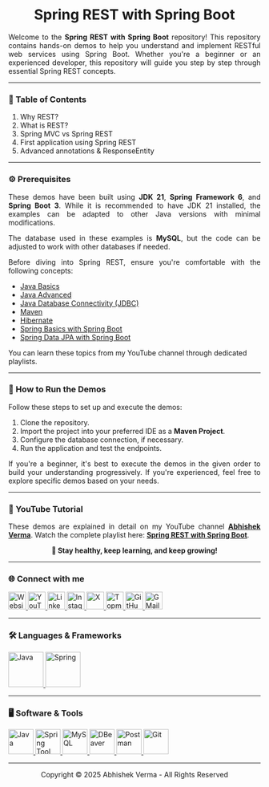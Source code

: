 <h1 align="center">Spring REST with Spring Boot</h1>

<p align="justify">
    Welcome to the <b>Spring REST with Spring Boot</b> repository! This repository contains hands-on demos to help you
    understand and implement RESTful web services using Spring Boot. Whether you're a beginner or an experienced
    developer, this repository will guide you step by step through essential Spring REST concepts.
</p>

<hr>

<h3 align="left">📌 Table of Contents</h3>
<ol align="left">
<li>Why REST?</li>
<li>What is REST?</li>
<li>Spring MVC vs Spring REST</li>
<li>First application using Spring REST</li>
<li>Advanced annotations & ResponseEntity</li>
</ol>

<hr>

<h3 align="left">⚙️ Prerequisites</h3>
<p align="justify">
    These demos have been built using <b>JDK 21</b>, <b>Spring Framework 6</b>, and <b>Spring Boot 3</b>. While it is
    recommended to have JDK 21 installed, the examples can be adapted to other Java versions with minimal modifications.
</p>
<p align="justify">
    The database used in these examples is <b>MySQL</b>, but the code can be adjusted to work with other databases if
    needed.
</p>
<p align="justify">
    Before diving into Spring REST, ensure you're comfortable with the following concepts:
<ul>
    <li><a href="https://abhishekvermaa10.github.io/Java Basics"
        target="_blank">Java Basics</a></li>
    <li><a href="https://www.youtube.com/playlist?list=PLJDwhlqmpSfP5xBfI-41j3gNZ6GAsrxD-"
        target="_blank">Java Advanced</a></li>
    <li><a href="https://www.youtube.com/playlist?list=PLJDwhlqmpSfP1FroiBGc7N3-r67VaEp0V"
        target="_blank">Java Database Connectivity (JDBC)</a></li>
    <li><a href="https://www.youtube.com/playlist?list=PLJDwhlqmpSfMNgiOg0xyg4hVsPcJUh4jE"
        target="_blank">Maven</a></li>
    <li><a href="https://www.youtube.com/playlist?list=PLJDwhlqmpSfNYPqMMqNj7DXl41fnTVJuY"
        target="_blank">Hibernate</a></li>
    <li><a href="https://www.youtube.com/playlist?list=PLJDwhlqmpSfO7BUlQk_di-86igrzgnsGo"
        target="_blank">Spring Basics with Spring Boot</a></li>
    <li><a href="https://www.youtube.com/playlist?list=PLJDwhlqmpSfPUg7_jffHmF_6MooTlH7rO"
        target="_blank">Spring Data JPA with Spring Boot</a></li>
</ul>
You can learn these topics from my YouTube channel through dedicated playlists.
</p>

<hr>

<h3 align="left">🚀 How to Run the Demos</h3>
<p align="justify">
    Follow these steps to set up and execute the demos:
</p>
<ol>
    <li>Clone the repository.</li>
    <li>Import the project into your preferred IDE as a <b>Maven Project</b>.</li>
    <li>Configure the database connection, if necessary.</li>
    <li>Run the application and test the endpoints.</li>
</ol>
<p align="justify">
    If you're a beginner, it's best to execute the demos in the given order to build your understanding progressively.
    If you're experienced, feel free to explore specific demos based on your needs.
</p>

<hr>

<h3 align="left">🎥 YouTube Tutorial</h3>
<p align="justify">
    These demos are explained in detail on my YouTube channel <a href="https://www.youtube.com/@abhishekvermaa10"
        target="_blank"><b>Abhishek Verma</b></a>.
    Watch the complete playlist here: <a href="https://www.youtube.com/playlist?list=PLJDwhlqmpSfM7NmtpvG5tR5TyYctS6yCA"
        target="_blank"><b>Spring REST with Spring Boot</b></a>.
</p>

<p align="center"><b>🚀 Stay healthy, keep learning, and keep growing!</b></p>

<hr>

<h3 align="left">🌐 Connect with me</h3>
<div align="left">
    <a href="https://abhishekvermaa10.github.io" target="_blank">
  <img src="https://img.shields.io/static/v1?message=My Website&logo=internet-explorer&label=&color=6A5ACD&logoColor=white&labelColor=&style=for-the-badge" height="35" alt="Website" />
    </a>
    <a href="https://www.youtube.com/@abhishekvermaa10" target="_blank">
  <img src="https://img.shields.io/static/v1?message=YouTube&logo=youtube&label=&color=FF0000&logoColor=white&labelColor=&style=for-the-badge" height="35" alt="YouTube" />
    </a>
    <a href="https://linkedin.com/in/abhishekvermaa10" target="_blank">
  <img src="https://img.shields.io/static/v1?message=LinkedIn&logo=linkedin&label=&color=0A66C2&logoColor=white&labelColor=&style=for-the-badge" height="35" alt="LinkedIn" />
    </a>
    <a href="https://instagram.com/abhishekvermaa10" target="_blank">
  <img src="https://img.shields.io/static/v1?message=Instagram&logo=instagram&label=&color=E1306C&logoColor=white&labelColor=&style=for-the-badge" height="35" alt="Instagram />
    </a>
    <a href="https://x.com/ytabhishekverma" target="_blank">
  <img src="https://img.shields.io/static/v1?message=X&logo=x&label=&color=000000&logoColor=white&labelColor=&style=for-the-badge" height="35" alt="X" />
    </a>
  <a href="https://topmate.io/abhishekvermaa10" target="_blank">
  <img src="https://img.shields.io/static/v1?message=Topmate&logo=topmate&label=&color=FF6347&logoColor=white&labelColor=&style=for-the-badge" height="35" alt="Topmate" />
  </a>
    <a href="https://github.com/abhishekvermaa10" target="_blank">
  <img src="https://img.shields.io/static/v1?message=GitHub&logo=github&label=&color=181717&logoColor=white&labelColor=&style=for-the-badge" height="35" alt="GitHub" />
    </a>
    <a href="mailto:scaleupindiayt@gmail.com">
  <img src="https://img.shields.io/static/v1?message=Gmail&logo=gmail&label=&color=EA4335&logoColor=white&labelColor=&style=for-the-badge" height="35" alt="GMail" />
    </a>
</div>

<hr>

<h3 align="left">🛠️ Languages & Frameworks</h3>
<div align="left">
<a href="https://www.java.com" target="_blank">
<img src="https://cdn.jsdelivr.net/gh/devicons/devicon@latest/icons/java/java-original-wordmark.svg" height="70" alt="Java" />
</a>
<a href="https://spring.io" target="_blank">
<img src="https://cdn.jsdelivr.net/gh/devicons/devicon@latest/icons/spring/spring-original-wordmark.svg"  height="70" alt="Spring"  />
</a>           
</div>

<hr>

<h3 align="left">🖥️ Software & Tools</h3>
<div align="left">
<a href="https://www.oracle.com/in/java/technologies/downloads" target="_blank">
<img src="https://cdn.jsdelivr.net/gh/devicons/devicon@latest/icons/java/java-original.svg" height="50" alt="Java" />
</a>
<a href="https://spring.io/tools" target="_blank">
<img src="https://cdn.jsdelivr.net/gh/devicons/devicon@latest/icons/spring/spring-original.svg" height="50" alt="Spring Tool Suite" />
</a>
<a href="https://dev.mysql.com/downloads" target="_blank">
<img src="https://cdn.jsdelivr.net/gh/devicons/devicon@latest/icons/mysql/mysql-original.svg" height="50" alt="MySQL" />
</a>
<a href="https://dbeaver.io/download" target="_blank">
<img src="https://cdn.jsdelivr.net/gh/devicons/devicon@latest/icons/dbeaver/dbeaver-original.svg" height="50" alt="DBeaver" />
</a>
<a href="https://www.postman.com/downloads" target="_blank">
<img src="https://cdn.jsdelivr.net/gh/devicons/devicon@latest/icons/postman/postman-original.svg" height="50" alt="Postman" />
</a>
<a href="https://git-scm.com/downloads" target="_blank">
<img src="https://cdn.jsdelivr.net/gh/devicons/devicon@latest/icons/git/git-original.svg" height="50" alt="Git" /> 
</a>   
</div>

<hr>

<div align="center">Copyright © 2025 Abhishek Verma - All Rights Reserved</div>
